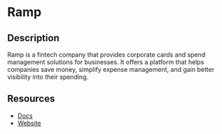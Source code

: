# Ramp

## Description
Ramp is a fintech company that provides corporate cards and spend management solutions for businesses. It offers a platform that helps companies save money, simplify expense management, and gain better visibility into their spending.

## Resources
* [Docs](https://docs.ramp.com)
* [Website](ramp.com)